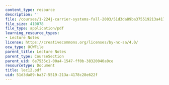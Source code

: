 ```yaml
---
content_type: resource
description: ''
file: /courses/1-224j-carrier-systems-fall-2003/51d3da89ba375519213a4178c28e622f_lec12.pdf
file_size: 410078
file_type: application/pdf
learning_resource_types:
- Lecture Notes
license: https://creativecommons.org/licenses/by-nc-sa/4.0/
ocw_type: OCWFile
parent_title: Lecture Notes
parent_type: CourseSection
parent_uid: 6e7535c1-00a4-1547-ff0b-38320040a0ce
resourcetype: Document
title: lec12.pdf
uid: 51d3da89-ba37-5519-213a-4178c28e622f
---
```

